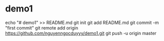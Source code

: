 # demo1
echo "# demo1" >> README.md
git init
git add README.md
git commit -m "first commit"
git remote add origin https://github.com/nguyenngocduyyy/demo1.git
git push -u origin master
